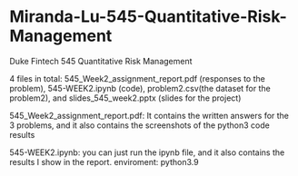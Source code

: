 # Miranda-Lu-545-Quantitative-Risk-Management
Duke Fintech 545 Quantitative Risk Management

4 files in total: 545_Week2_assignment_report.pdf (responses to the problem), 545-WEEK2.ipynb (code), problem2.csv(the dataset for the problem2), and slides_545_week2.pptx (slides for the project) 

545_Week2_assignment_report.pdf: 
  It contains the written answers for the 3 problems, and it also contains the screenshots of the python3 code results

545-WEEK2.ipynb: 
  you can just run the ipynb file, and it also contains the results I show in the report.
  enviroment: python3.9
  
  
